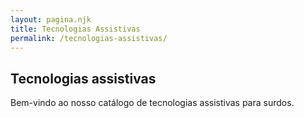 ```yaml
---
layout: pagina.njk
title: Tecnologias Assistivas
permalink: /tecnologias-assistivas/
---
```


## Tecnologias assistivas
Bem-vindo ao nosso catálogo de tecnologias assistivas para surdos.
